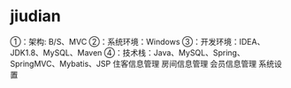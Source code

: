 # jiudian
①：架构: B/S、MVC ②：系统环境：Windows ③：开发环境：IDEA、JDK1.8、MySQL、Maven ④：技术栈：Java、MySQL、Spring、SpringMVC、Mybatis、JSP 住客信息管理 房间信息管理 会员信息管理 系统设置
